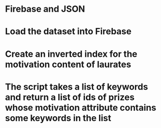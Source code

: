 # Firebase and JSON
# Load the dataset into Firebase
# Create an inverted index for the motivation content of laurates
# The script takes a list of keywords and return a list of ids of prizes whose motivation attribute contains some keywords in the list
